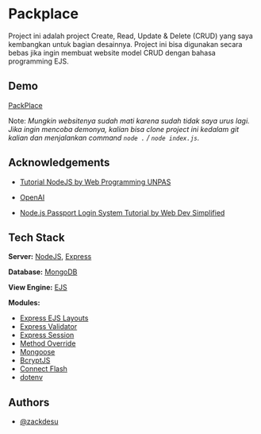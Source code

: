 # Packplace

Project ini adalah project Create, Read, Update & Delete (CRUD) yang saya kembangkan untuk bagian desainnya. Project ini bisa digunakan secara bebas jika ingin membuat website model CRUD dengan bahasa programming EJS.

## Demo

[PackPlace](http://www.packplace.my.id)

Note: *Mungkin websitenya sudah mati karena sudah tidak saya urus lagi. Jika ingin mencoba demonya, kalian bisa clone project ini kedalam git kalian dan menjalankan command `node .` / `node index.js`.*

## Acknowledgements

- [Tutorial NodeJS by Web Programming UNPAS](https://www.youtube.com/watch?v=sSLJx5t4OJ4&list=PLFIM0718LjIW-XBdVOerYgKegBtD6rSfD)

- [OpenAI](https://openai.com)

- [Node.js Passport Login System Tutorial by Web Dev Simplified](https://youtu.be/-RCnNyD0L-s)

## Tech Stack

**Server:** [NodeJS](https://nodejs.org), [Express](https://www.npmjs.com/package/express)

**Database:** [MongoDB](https://www.mongodb.com/)

**View Engine:** [EJS](https://www.npmjs.com/package/ejs)

**Modules:**

- [Express EJS Layouts](https://www.npmjs.com/package/express-ejs-layouts)
- [Express Validator](https://www.npmjs.com/package/express-validator)
- [Express Session](https://www.npmjs.com/package/express-session)
- [Method Override](https://www.npmjs.com/package/method-override)
- [Mongoose](https://www.npmjs.com/package/mongoose)
- [BcryptJS](https://www.npmjs.com/package/bcryptjs)
- [Connect Flash](https://www.npmjs.com/package/connect-flash)
- [dotenv](https://www.npmjs.com/package/dotenv)

## Authors

- [@zackdesu](https://www.github.com/zackdesu)
